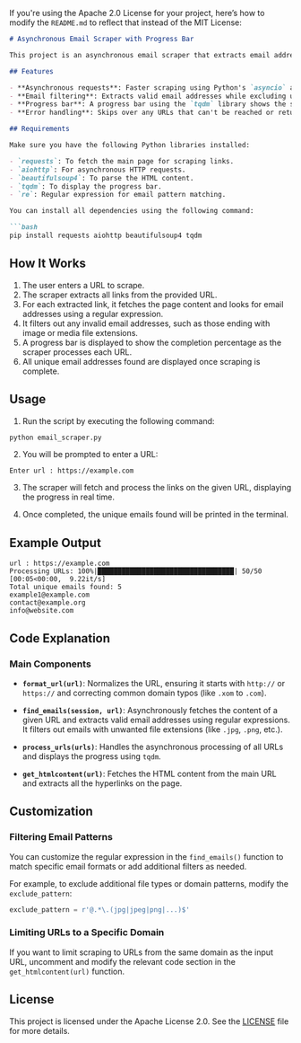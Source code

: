 If you're using the Apache 2.0 License for your project, here’s how to modify the `README.md` to reflect that instead of the MIT License:

```markdown
# Asynchronous Email Scraper with Progress Bar

This project is an asynchronous email scraper that extracts email addresses from web pages. It supports multiple URLs and displays a progress bar to track the scraping process.

## Features

- **Asynchronous requests**: Faster scraping using Python's `asyncio` and `aiohttp`.
- **Email filtering**: Extracts valid email addresses while excluding unwanted patterns like image extensions.
- **Progress bar**: A progress bar using the `tqdm` library shows the scraping progress in real time.
- **Error handling**: Skips over any URLs that can't be reached or return errors.

## Requirements

Make sure you have the following Python libraries installed:

- `requests`: To fetch the main page for scraping links.
- `aiohttp`: For asynchronous HTTP requests.
- `beautifulsoup4`: To parse the HTML content.
- `tqdm`: To display the progress bar.
- `re`: Regular expression for email pattern matching.

You can install all dependencies using the following command:

```bash
pip install requests aiohttp beautifulsoup4 tqdm
```

## How It Works

1. The user enters a URL to scrape.
2. The scraper extracts all links from the provided URL.
3. For each extracted link, it fetches the page content and looks for email addresses using a regular expression.
4. It filters out any invalid email addresses, such as those ending with image or media file extensions.
5. A progress bar is displayed to show the completion percentage as the scraper processes each URL.
6. All unique email addresses found are displayed once scraping is complete.

## Usage

1. Run the script by executing the following command:

```bash
python email_scraper.py
```

2. You will be prompted to enter a URL:

```
Enter url : https://example.com
```

3. The scraper will fetch and process the links on the given URL, displaying the progress in real time.

4. Once completed, the unique emails found will be printed in the terminal.

## Example Output

```
url : https://example.com
Processing URLs: 100%|██████████████████████████████████| 50/50 [00:05<00:00,  9.22it/s]
Total unique emails found: 5
example1@example.com
contact@example.org
info@website.com
```

## Code Explanation

### Main Components

- **`format_url(url)`**: Normalizes the URL, ensuring it starts with `http://` or `https://` and correcting common domain typos (like `.xom` to `.com`).
  
- **`find_emails(session, url)`**: Asynchronously fetches the content of a given URL and extracts valid email addresses using regular expressions. It filters out emails with unwanted file extensions (like `.jpg`, `.png`, etc.).

- **`process_urls(urls)`**: Handles the asynchronous processing of all URLs and displays the progress using `tqdm`.

- **`get_htmlcontent(url)`**: Fetches the HTML content from the main URL and extracts all the hyperlinks on the page.

## Customization

### Filtering Email Patterns

You can customize the regular expression in the `find_emails()` function to match specific email formats or add additional filters as needed.

For example, to exclude additional file types or domain patterns, modify the `exclude_pattern`:

```python
exclude_pattern = r'@.*\.(jpg|jpeg|png|...)$'
```

### Limiting URLs to a Specific Domain

If you want to limit scraping to URLs from the same domain as the input URL, uncomment and modify the relevant code section in the `get_htmlcontent(url)` function.

## License

This project is licensed under the Apache License 2.0. See the [LICENSE](LICENSE) file for more details.


